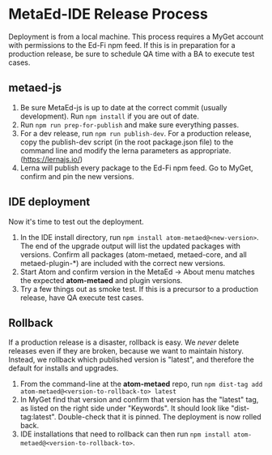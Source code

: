 MetaEd-IDE Release Process
===
Deployment is from a local machine.  This process requires a MyGet account with permissions to the Ed-Fi npm feed.  If this is in preparation for a production release, be sure to schedule QA time with a BA to execute test cases.
 
 
metaed-js
--- 
1. Be sure MetaEd-js is up to date at the correct commit (usually development).  Run `npm install` if you are out of date.
2. Run `npm run prep-for-publish` and make sure everything passes.
3. For a dev release, run `npm run publish-dev`.  For a production release, copy the publish-dev script (in the root package.json file) to the command line and modify the lerna parameters as appropriate.  (https://lernajs.io/)
4. Lerna will publish every package to the Ed-Fi npm feed.  Go to MyGet, confirm and pin the new versions.
 
 
IDE deployment
---
Now it's time to test out the deployment.
1. In the IDE install directory, run `npm install atom-metaed@<new-version>`.  The end of the upgrade output will list the updated packages with versions.  Confirm all packages (atom-metaed, metaed-core, and all metaed-plugin-*) are included with the correct new versions.
2. Start Atom and confirm version in the MetaEd -> About menu matches the expected **atom-metaed** and plugin versions.
3. Try a few things out as smoke test.  If this is a precursor to a production release, have QA execute test cases.
 
 
Rollback
---
If a production release is a disaster, rollback is easy.  We *never* delete releases even if they are broken, because we want to maintain history.  Instead, we rollback which published version is "latest", and therefore the default for installs and upgrades.
1. From the command-line at the **atom-metaed** repo, run `npm dist-tag add atom-metaed@<version-to-rollback-to> latest`
2. In MyGet find that version and confirm that version has the "latest" tag, as listed on the right side under "Keywords".  It should look like "dist-tag:latest".  Double-check that it is pinned.  The deployment is now rolled back.
3. IDE installations that need to rollback can then run `npm install atom-metaed@<version-to-rollback-to>`.
 
